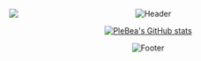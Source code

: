 <div align="center">

  ![Header](https://capsule-render.vercel.app/api?type=waving&color=white&height=230&section=header&text=💻%20SeongBin&fontColor=FFFFFF)
  <img align="left" src="https://github-readme-stats.vercel.app/api/top-langs/?username=plebea&theme=dracula&exclude_repo=Computer-Science-Engineering&layout=compact&langs_count=10"/>
  
  [![PleBea's GitHub stats](https://github-readme-stats.vercel.app/api?username=plebea)](https://github.com/plebea/github-readme-stats)
  
  ![Footer](https://capsule-render.vercel.app/api?type=waving&color=white&height=230&section=footer)
</div>

